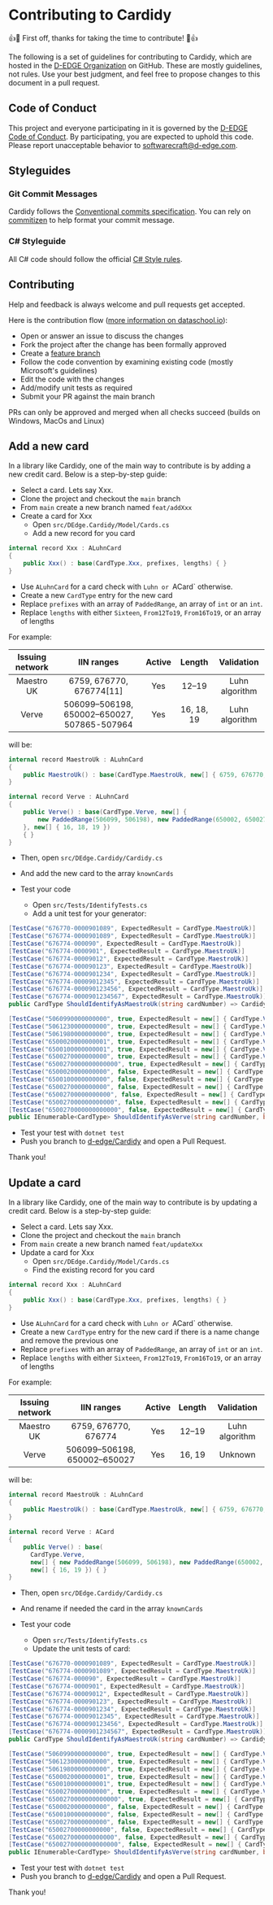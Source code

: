 # Contributing to Cardidy

:+1::tada: First off, thanks for taking the time to contribute! :tada::+1:

The following is a set of guidelines for contributing to Cardidy, which are hosted in the [D-EDGE Organization](https://github.com/d-edge) on GitHub. These are mostly guidelines, not rules. Use your best judgment, and feel free to propose changes to this document in a pull request.

## Code of Conduct

This project and everyone participating in it is governed by the [D-EDGE Code of Conduct](CODE_OF_CONDUCT.md). By participating, you are expected to uphold this code. Please report unacceptable behavior to [softwarecraft@d-edge.com](mailto:softwarecraft@d-edge.com).

## Styleguides

### Git Commit Messages

Cardidy follows the [Conventional commits specification](https://www.conventionalcommits.org/en/v1.0.0/). You can rely on [commitizen](https://commitizen-tools.github.io/commitizen/) to help format your commit message.

### C# Styleguide

All C# code should follow the official [C# Style rules](https://docs.microsoft.com/en-us/dotnet/fundamentals/code-analysis/style-rules/).

## Contributing

Help and feedback is always welcome and pull requests get accepted. 

Here is the contribution flow ([more information on dataschool.io](https://www.dataschool.io/how-to-contribute-on-github/)):

* Open or answer an issue to discuss the changes
*  Fork the project after the change has been formally approved
* Create a [feature branch](https://www.martinfowler.com/bliki/FeatureBranch.html)
* Follow the code convention by examining existing code (mostly Microsoft's guidelines)
* Edit the code with the changes
* Add/modify unit tests as required
* Submit your PR against the main branch

PRs can only be approved and merged when all checks succeed (builds on Windows, MacOs and Linux)

## Add a new card

In a library like Cardidy, one of the main way to contribute is by adding a new credit card. Below is a step-by-step guide:

- Select a card. Lets say Xxx.
- Clone the project and checkout the `main` branch
- From `main` create a new branch named `feat/addXxx`
- Create a card for Xxx
  - Open `src/DEdge.Cardidy/Model/Cards.cs`
  - Add a new record for you card

```csharp
internal record Xxx : ALuhnCard
{
    public Xxx() : base(CardType.Xxx, prefixes, lengths) { }
}
```

* Use `ALuhnCard` for a card check with `Luhn or `ACard` otherwise.
* Create a new `CardType` entry for the new card
* Replace `prefixes` with an array of `PaddedRange`, an array of `int` or an `int`. 
* Replace `lengths` with either `Sixteen`, `From12To19`, `From16To19`, or an array of lengths

For example:

| Issuing network  | IIN ranges                                   | Active  | Length      | Validation     |
|:----------------:|:--------------------------------------------:|:-------:|:-----------:|:--------------:|
| Maestro UK       | 6759, 676770, 676774[11]                     | Yes     | 12–19       | Luhn algorithm |
| Verve            | 506099–506198, 650002–650027, 507865-507964  | Yes     | 16, 18, 19  | Luhn algorithm |

will be:

```csharp
internal record MaestroUk : ALuhnCard
{
    public MaestroUk() : base(CardType.MaestroUk, new[] { 6759, 676770, 676774 }, From12To19) { }
}

internal record Verve : ALuhnCard
{
    public Verve() : base(CardType.Verve, new[] { 
        new PaddedRange(506099, 506198), new PaddedRange(650002, 650027), new PaddedRange(507865, 507964) 
    }, new[] { 16, 18, 19 })
    { }
}
```

- Then, open `src/DEdge.Cardidy/Cardidy.cs`
- And add the new card to the array `knownCards`

- Test your code
  - Open `src/Tests/IdentifyTests.cs`
  - Add a unit test for your generator:

```csharp
[TestCase("676770-0000901089", ExpectedResult = CardType.MaestroUk)]
[TestCase("676774-0000901089", ExpectedResult = CardType.MaestroUk)]
[TestCase("676774-000090", ExpectedResult = CardType.MaestroUk)]
[TestCase("676774-0000901", ExpectedResult = CardType.MaestroUk)]
[TestCase("676774-00009012", ExpectedResult = CardType.MaestroUk)]
[TestCase("676774-000090123", ExpectedResult = CardType.MaestroUk)]
[TestCase("676774-0000901234", ExpectedResult = CardType.MaestroUk)]
[TestCase("676774-00009012345", ExpectedResult = CardType.MaestroUk)]
[TestCase("676774-000090123456", ExpectedResult = CardType.MaestroUk)]
[TestCase("676774-0000901234567", ExpectedResult = CardType.MaestroUk)]
public CardType ShouldIdentifyAsMaestroUk(string cardNumber) => Cardidy.Identify(cardNumber, useCheck: false, ignoreNoise: true).First();

[TestCase("5060990000000000", true, ExpectedResult = new[] { CardType.Verve })]
[TestCase("5061230000000000", true, ExpectedResult = new[] { CardType.Verve })]
[TestCase("5061980000000000", true, ExpectedResult = new[] { CardType.Verve })]
[TestCase("6500020000000001", true, ExpectedResult = new[] { CardType.Verve })]
[TestCase("6500100000000001", true, ExpectedResult = new[] { CardType.Verve })]
[TestCase("6500270000000000", true, ExpectedResult = new[] { CardType.Verve })]
[TestCase("6500270000000000000", true, ExpectedResult = new[] { CardType.Verve })]
[TestCase("6500020000000000", false, ExpectedResult = new[] { CardType.Verve, CardType.Discover })]
[TestCase("6500100000000000", false, ExpectedResult = new[] { CardType.Verve, CardType.Discover })]
[TestCase("6500270000000000", false, ExpectedResult = new[] { CardType.Verve, CardType.Discover })]
[TestCase("65002700000000000", false, ExpectedResult = new[] { CardType.Discover })]
[TestCase("650027000000000000", false, ExpectedResult = new[] { CardType.Discover })]
[TestCase("6500270000000000000", false, ExpectedResult = new[] { CardType.Verve, CardType.Discover })]
public IEnumerable<CardType> ShouldIdentifyAsVerve(string cardNumber, bool useCheck) => Cardidy.Identify(cardNumber, useCheck: useCheck).ToArray();
```

- Test your test with `dotnet test`
- Push you branch to [d-edge/Cardidy](https://github.com/d-edge/Cardidy) and open a Pull Request.

Thank you!

## Update a card

In a library like Cardidy, one of the main way to contribute is by updating a credit card. Below is a step-by-step guide:

- Select a card. Lets say Xxx.
- Clone the project and checkout the `main` branch
- From `main` create a new branch named `feat/updateXxx`
- Update a card for Xxx
  - Open `src/DEdge.Cardidy/Model/Cards.cs`
  - Find the existing record for you card

```csharp
internal record Xxx : ALuhnCard
{
    public Xxx() : base(CardType.Xxx, prefixes, lengths) { }
}
```

* Use `ALuhnCard` for a card check with `Luhn or `ACard` otherwise.
* Create a new `CardType` entry for the new card if there is a name change and remove the previous one
* Replace `prefixes` with an array of `PaddedRange`, an array of `int` or an `int`. 
* Replace `lengths` with either `Sixteen`, `From12To19`, `From16To19`, or an array of lengths

For example:

| Issuing network  |          IIN ranges           | Active  | Length  |   Validation   |
|:----------------:|:-----------------------------:|:-------:|:-------:|:--------------:|
| Maestro UK       | 6759, 676770, 676774          | Yes     | 12–19   | Luhn algorithm |
| Verve            | 506099–506198, 650002–650027  | Yes     | 16, 19  | Unknown        |

will be:

```csharp
internal record MaestroUk : ALuhnCard
{
    public MaestroUk() : base(CardType.MaestroUk, new[] { 6759, 676770, 676774 }, From12To19) { }
}

internal record Verve : ACard
{
    public Verve() : base(
      CardType.Verve,
      new[] { new PaddedRange(506099, 506198), new PaddedRange(650002, 650027) },
      new[] { 16, 19 }) { }
}
```

- Then, open `src/DEdge.Cardidy/Cardidy.cs`
- And rename if needed the card in the array `knownCards`

- Test your code
  - Open `src/Tests/IdentifyTests.cs`
  - Update the unit tests of card:

```csharp
[TestCase("676770-0000901089", ExpectedResult = CardType.MaestroUk)]
[TestCase("676774-0000901089", ExpectedResult = CardType.MaestroUk)]
[TestCase("676774-000090", ExpectedResult = CardType.MaestroUk)]
[TestCase("676774-0000901", ExpectedResult = CardType.MaestroUk)]
[TestCase("676774-00009012", ExpectedResult = CardType.MaestroUk)]
[TestCase("676774-000090123", ExpectedResult = CardType.MaestroUk)]
[TestCase("676774-0000901234", ExpectedResult = CardType.MaestroUk)]
[TestCase("676774-00009012345", ExpectedResult = CardType.MaestroUk)]
[TestCase("676774-000090123456", ExpectedResult = CardType.MaestroUk)]
[TestCase("676774-0000901234567", ExpectedResult = CardType.MaestroUk)]
public CardType ShouldIdentifyAsMaestroUk(string cardNumber) => Cardidy.Identify(cardNumber, useCheck: false, ignoreNoise: true).First();

[TestCase("5060990000000000", true, ExpectedResult = new[] { CardType.Verve })]
[TestCase("5061230000000000", true, ExpectedResult = new[] { CardType.Verve })]
[TestCase("5061980000000000", true, ExpectedResult = new[] { CardType.Verve })]
[TestCase("6500020000000001", true, ExpectedResult = new[] { CardType.Verve })]
[TestCase("6500100000000001", true, ExpectedResult = new[] { CardType.Verve })]
[TestCase("6500270000000000", true, ExpectedResult = new[] { CardType.Verve })]
[TestCase("6500270000000000000", true, ExpectedResult = new[] { CardType.Verve })]
[TestCase("6500020000000000", false, ExpectedResult = new[] { CardType.Verve, CardType.Discover })]
[TestCase("6500100000000000", false, ExpectedResult = new[] { CardType.Verve, CardType.Discover })]
[TestCase("6500270000000000", false, ExpectedResult = new[] { CardType.Verve, CardType.Discover })]
[TestCase("65002700000000000", false, ExpectedResult = new[] { CardType.Discover })]
[TestCase("650027000000000000", false, ExpectedResult = new[] { CardType.Discover })]
[TestCase("6500270000000000000", false, ExpectedResult = new[] { CardType.Verve, CardType.Discover })]
public IEnumerable<CardType> ShouldIdentifyAsVerve(string cardNumber, bool useCheck) => Cardidy.Identify(cardNumber, useCheck: useCheck).ToArray();
```

- Test your test with `dotnet test`
- Push you branch to [d-edge/Cardidy](https://github.com/d-edge/Cardidy) and open a Pull Request.

Thank you!
